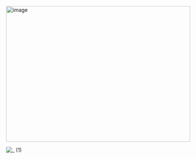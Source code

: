<img width="500" height="370" alt="image" src="https://github.com/user-attachments/assets/befa0f13-2dbe-4646-87d9-58bb0630fb5e" />

![_ (1)](https://github.com/user-attachments/assets/6b12105e-ed54-4152-825d-c27e7150f67b)
